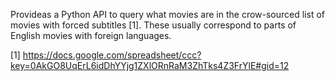 Provideas a Python API to query what movies are in the crow-sourced list of movies with forced subtitles [1]. These usually correspond to parts of English movies with foreign languages.

[1] https://docs.google.com/spreadsheet/ccc?key=0AkGO8UqErL6idDhYYjg1ZXlORnRaM3ZhTks4Z3FrYlE#gid=12
